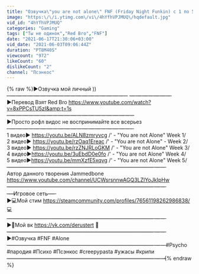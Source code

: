 ```yaml
---
title: "Озвучка\"you are not alone\" FNF (Friday Night Funkin) с 1 по 5 часть(Red Bro)"
image: "https:\/\/i.ytimg.com\/vi\/4hYfhVPJMUQ\/hqdefault.jpg"
vid_id: "4hYfhVPJMUQ"
categories: "Gaming"
tags: ["Ты не одинок","Red Bro","FNF"]
date: "2021-06-17T21:30:06+03:00"
vid_date: "2021-06-03T09:06:44Z"
duration: "PT8M40S"
viewcount: "972"
likeCount: "60"
dislikeCount: "2"
channel: "Псэнкос"
---
```

{% raw %}►Озвучка мой личный ))<br />-̶ -̶-̶-̶ -̶-̶-̶  -̶-̶ -̶-̶-̶ -̶-̶-̶ -̶-̶-̶  -̶-̶ -̶-̶-̶ -̶-̶-̶ -̶-̶-̶  -̶-̶ -̶-̶-̶ -̶-̶-̶ -̶-̶-̶  -̶-̶ -̶-̶-̶ -̶-̶-̶ -̶-̶-̶  -̶-̶ -̶- -̶-̶-̶ -̶-̶-̶ -̶-̶-̶  -̶-̶ -̶-̶-̶ -̶-̶-̶ -̶-̶                                                ►Перевод Взят Red Bro <a rel="nofollow" target="blank" href="https://www.youtube.com/watch?v=8xPPCsTU5zI&amp;t=1s">https://www.youtube.com/watch?v=8xPPCsTU5zI&amp;t=1s</a><br />-̶ -̶-̶-̶ -̶-̶-̶ -̶-̶-̶  -̶-̶ -̶-̶-̶ -̶-̶-̶ -̶-̶-̶  -̶-̶ -̶-̶-̶ -̶-̶-̶ -̶-̶-̶  -̶-̶ -̶-̶-̶ -̶-̶-̶ -̶-̶-̶  -̶-̶ -̶-̶-̶ -̶-̶-̶ -̶-̶-̶  -̶-̶ -̶-<br />►Просто рофл видос не воспринимайте все всерьез<br />-̶ -̶-̶-̶ -̶-̶-̶ -̶-̶-̶  -̶-̶ -̶-̶-̶ -̶-̶-̶ -̶-̶-̶  -̶-̶ -̶-̶-̶ -̶-̶-̶ -̶-̶-̶  -̶-̶ -̶-̶-̶ -̶-̶-̶ -̶-̶-̶  -̶-̶ -̶-̶-̶ -̶-̶-̶ -̶-̶-̶  -̶-̶ -̶<br />1 видео► <a rel="nofollow" target="blank" href="https://youtu.be/ALN8zmryvcg">https://youtu.be/ALN8zmryvcg</a> /' - &quot;You are not Alone&quot; Week 1/<br />2 видео► <a rel="nofollow" target="blank" href="https://youtu.be/rzOaq1Ereac">https://youtu.be/rzOaq1Ereac</a>  /' - &quot;You are not Alone&quot; - Week 2/<br />3 видео► <a rel="nofollow" target="blank" href="https://youtu.be/rzZNJRLoGKM">https://youtu.be/rzZNJRLoGKM</a>  /' - &quot;You are not Alone&quot; Week 3/<br />4 видео►<a rel="nofollow" target="blank" href="https://youtu.be/3uEbdD0e0fo">https://youtu.be/3uEbdD0e0fo</a>  /' - &quot;You are not Alone&quot; Week 4/<br />5 видео►<a rel="nofollow" target="blank" href="https://youtu.be/mmXzfE5xqvg">https://youtu.be/mmXzfE5xqvg</a>  /' - &quot;You are not Alone&quot; Week 5/<br />-̶-̶-̶-̶-̶-̶-̶-̶-̶-̶-̶-̶-̶-̶-̶-̶-̶-̶-̶-̶-̶-̶-̶-̶-̶-̶-̶-̶-̶-̶-̶-̶-̶-̶-̶-̶-̶-̶-̶-̶-̶-̶-̶-̶-̶-̶-̶-̶-̶-̶-̶-̶-̶-̶-̶-̶-̶-̶-̶-̶-̶-̶-̶-̶-̶-̶-̶-̶-̶-̶-̶-̶-̶-̶-̶-̶-̶-̶-̶-̶-̶-̶-̶-̶-̶-̶-̶-̶ -̶-̶-̶ -̶-̶  <br />Автор данного творения Jammedbone<br /><a rel="nofollow" target="blank" href="https://www.youtube.com/channel/UCWsrsnnwAGQ3LZlYoJkIpHw">https://www.youtube.com/channel/UCWsrsnnwAGQ3LZlYoJkIpHw</a>       <br />-̶-̶-̶-̶-̶-̶-̶-̶-̶-̶-̶-̶-̶-̶-̶-̶-̶-̶-̶-̶-̶-̶-̶-̶-̶-̶-̶-̶-̶-̶-̶-̶-̶-̶-̶-̶-̶-̶-̶-̶-̶-̶-̶-̶-̶-̶-̶-̶-̶-̶-̶-̶-̶-̶-̶-̶-̶-̶-̶-̶-̶-̶-̶-̶-̶-̶-̶-̶-̶-̶-̶-̶-̶-̶-̶-̶-̶-̶-̶-̶-̶-̶-̶-̶-̶-̶-̶-̶ -̶-̶-̶ -̶-̶                     <br />-̶-̶-̶-̶Игровое сеть-̶-̶-̶-̶<br />►💻Мой стим <a rel="nofollow" target="blank" href="https://steamcommunity.com/profiles/76561198262986838/​">https://steamcommunity.com/profiles/76561198262986838/​</a> 💻<br />-̶-̶-̶-̶-̶-̶-̶-̶-̶-̶-̶-̶-̶-̶-̶-̶-̶-̶-̶-̶-̶-̶-̶-̶-̶-̶-̶-̶-̶-̶-̶-̶-̶-̶-̶-̶-̶-̶-̶-̶-̶-̶-̶-̶-̶-̶-̶-̶-̶-̶-̶-̶-̶-̶-̶-̶-̶-̶-̶-̶-̶-̶-̶-̶-̶-̶-̶-̶-̶-̶-̶-̶-̶-̶-̶-̶-̶-̶-̶-̶-̶-̶-̶-̶-̶-̶-̶-̶ -̶-̶-̶ -̶-̶<br />►👤Мой вк  <a rel="nofollow" target="blank" href="https://vk.com/derustert">https://vk.com/derustert</a>  👤<br />-̶-̶-̶-̶-̶-̶-̶-̶-̶-̶-̶-̶-̶-̶-̶-̶-̶-̶-̶-̶-̶-̶-̶-̶-̶-̶-̶-̶-̶-̶-̶-̶-̶-̶-̶-̶-̶-̶-̶-̶-̶-̶-̶-̶-̶-̶-̶-̶-̶-̶-̶-̶-̶-̶-̶-̶-̶-̶-̶-̶-̶-̶-̶-̶-̶-̶-̶-̶-̶-̶-̶-̶-̶-̶-̶-̶-̶-̶-̶-̶-̶-̶-̶-̶-̶-̶-̶-̶ -̶-̶-̶ -̶-̶<br />►#Озвучка  #FNF #Alone<br />-̶-̶-̶-̶-̶-̶-̶-̶-̶-̶-̶-̶-̶-̶-̶-̶-̶-̶-̶-̶-̶-̶-̶-̶-̶-̶-̶-̶-̶-̶-̶-̶-̶-̶-̶-̶-̶-̶-̶-̶-̶-̶-̶-̶-̶-̶-̶-̶-̶-̶-̶-̶-̶-̶-̶-̶-̶-̶-̶-̶-̶-̶-̶-̶-̶-̶-̶-̶-̶-̶-̶-̶-̶-̶-̶-̶-̶-̶-̶-̶-̶-̶-̶-̶-̶-̶-̶-̶ -̶-̶-̶ -̶-̶                                                                                                                                   #Psycho​ #пародия​​ #Психо #Псэнкос #creepypasta #ужасы #крипи <br />-̶-̶-̶-̶-̶-̶-̶-̶-̶-̶-̶-̶-̶-̶-̶-̶-̶-̶-̶-̶-̶-̶-̶-̶-̶-̶-̶-̶-̶-̶-̶-̶-̶-̶-̶-̶-̶-̶-̶-̶-̶-̶-̶-̶-̶-̶-̶-̶-̶-̶-̶-̶-̶-̶-̶-̶-̶-̶-̶-̶-̶-̶-̶-̶-̶-̶-̶-̶-̶-̶-̶-̶-̶-̶-̶-̶-̶-̶-̶-̶-̶-̶-̶-̶-̶-̶-̶-̶ -̶-̶-̶ -̶-̶{% endraw %}
